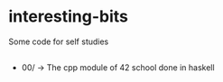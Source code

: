 # interesting-bits

Some code for self studies

##

- 00/ -> The cpp module of 42 school done in haskell